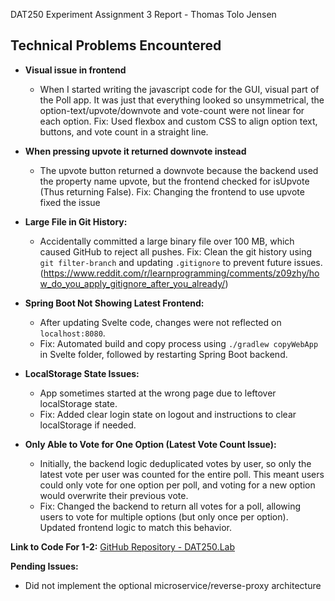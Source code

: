 DAT250 Experiment Assignment 3 Report - Thomas Tolo Jensen

## Technical Problems Encountered

- **Visual issue in frontend**
  - When I started writing the javascript code for the GUI, visual part of the Poll app. It was just that everything looked so unsymmetrical, the option-text/upvote/downvote and vote-count were not linear for each option. 
  Fix: Used flexbox and custom CSS to align option text, buttons, and vote count in a straight line.

- **When pressing upvote it returned downvote instead** 
  - The upvote button returned a downvote because the backend used the property name upvote, but the frontend checked for isUpvote (Thus returning False). 
  Fix: Changing the frontend to use upvote fixed the issue

- **Large File in Git History:**
  - Accidentally committed a large binary file over 100 MB, which caused GitHub to reject all pushes. 
  Fix: Clean the git history using `git filter-branch` and updating `.gitignore` to prevent future issues. (https://www.reddit.com/r/learnprogramming/comments/z09zhy/how_do_you_apply_gitignore_after_you_already/)

- **Spring Boot Not Showing Latest Frontend:**
  - After updating Svelte code, changes were not reflected on `localhost:8080`.
  - Fix: Automated build and copy process using `./gradlew copyWebApp` in Svelte folder, followed by restarting Spring Boot backend.

- **LocalStorage State Issues:**
  - App sometimes started at the wrong page due to leftover localStorage state.
  - Fix: Added clear login state on logout and instructions to clear localStorage if needed.

- **Only Able to Vote for One Option (Latest Vote Count Issue):**
  - Initially, the backend logic deduplicated votes by user, so only the latest vote per user was counted for the entire poll. This meant users could only vote for one option per poll, and voting for a new option would overwrite their previous vote.
  - Fix: Changed the backend to return all votes for a poll, allowing users to vote for multiple options (but only once per option). Updated frontend logic to match this behavior.

**Link to Code For 1-2:**
[GitHub Repository - DAT250.Lab](https://github.com/ThomasTolo/Dat250.Lab)

**Pending Issues:**
- Did not implement the optional microservice/reverse-proxy architecture

